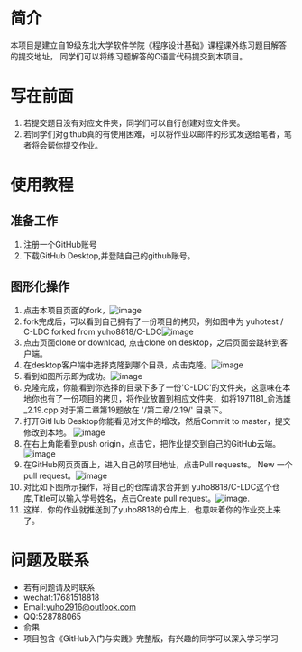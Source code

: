 # 简介
本项目是建立自19级东北大学软件学院《程序设计基础》课程课外练习题目解答的提交地址， 同学们可以将练习题解答的C语言代码提交到本项目。
# 写在前面
1. 若提交题目没有对应文件夹，同学们可以自行创建对应文件夹。
2. 若同学们对github真的有使用困难，可以将作业以邮件的形式发送给笔者，笔者将会帮你提交作业。

# 使用教程
## 准备工作
1. 注册一个GitHub账号
2. 下载GitHub Desktop,并登陆自己的github账号。

## 图形化操作
1. 点击本项目页面的fork，![image](https://github.com/yuho8818/C-LDC-/tree/master/图片附件/2019-10-16_114524.jpg)
2. fork完成后，可以看到自己拥有了一份项目的拷贝，例如图中为 yuhotest / C-LDC forked from yuho8818/C-LDC![image](https://github.com/yuho8818/C-LDC-/tree/master/图片附件/2019-10-16_115012_LI.jpg)
3. 点击页面clone or download, 点击clone on desktop，之后页面会跳转到客户端。
4. 在desktop客户端中选择克隆到哪个目录，点击克隆。![image](https://github.com/yuho8818/C-LDC-/tree/master/图片附件/2019-10-16_105554.jpg)
5. 看到如图所示即为成功。![image](./图片附件/2019-10-16_105846.jpg)
6. 克隆完成，你能看到你选择的目录下多了一份'C-LDC'的文件夹，这意味在本地你也有了一份项目的拷贝，将作业放置到相应文件夹，如将1971181_俞浩雄_2.19.cpp 对于第二章第19题放在 '/第二章/2.19/' 目录下。
7. 打开GitHub Desktop你能看见对文件的增改，然后Commit to master，提交修改到本地。 ![image](./图片附件/2019-10-16_110351.jpg)
8. 在右上角能看到push origin，点击它，把作业提交到自己的GitHub云端。![image](./图片附件/2019-10-16_110553_LI.jpg)
9. 在GitHub网页页面上，进入自己的项目地址，点击Pull requests。 New 一个 pull request。![image](./图片附件/2019-10-16_115202_LI.jpg)
10. 对比如下图所示操作，将自己的仓库请求合并到 yuho8818/C-LDC这个仓库,Title可以输入学号姓名，点击Create pull request。![image](./图片附件/2019-10-16_115251.jpg).
11. 这样，你的作业就推送到了yuho8818的仓库上，也意味着你的作业交上来了。


# 问题及联系
- 若有问题请及时联系
- wechat:17681518818
- Email:yuho2916@outlook.com
- QQ:528788065
- 俞果
- 项目包含《GitHub入门与实践》完整版，有兴趣的同学可以深入学习学习
